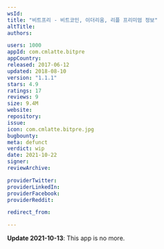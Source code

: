 ```yaml
---
wsId: 
title: "비트프리 - 비트코인, 이더리움, 리플 프리미엄 정보"
altTitle: 
authors:

users: 1000
appId: com.cmlatte.bitpre
appCountry: 
released: 2017-06-12
updated: 2018-08-10
version: "1.1.1"
stars: 4.9
ratings: 17
reviews: 9
size: 9.4M
website: 
repository: 
issue: 
icon: com.cmlatte.bitpre.jpg
bugbounty: 
meta: defunct
verdict: wip
date: 2021-10-22
signer: 
reviewArchive:

providerTwitter: 
providerLinkedIn: 
providerFacebook: 
providerReddit: 

redirect_from:

---
```


**Update 2021-10-13**: This app is no more.

